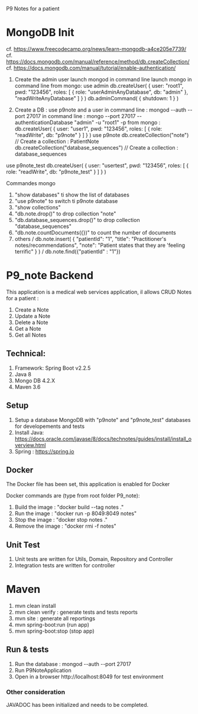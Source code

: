 P9  Notes for a patient

# MongoDB Init
cf. https://www.freecodecamp.org/news/learn-mongodb-a4ce205e7739/
cf. https://docs.mongodb.com/manual/reference/method/db.createCollection/
cf. https://docs.mongodb.com/manual/tutorial/enable-authentication/

1. Create the admin user
launch mongod in command line
launch mongo in command line 
from mongo:
use admin
db.createUser(
  {
    user: "root1",
    pwd: "123456",
    roles: [ { role: "userAdminAnyDatabase", db: "admin" }, "readWriteAnyDatabase" ]
  }
)
db.adminCommand( { shutdown: 1 } )

2. Create a DB : use p9note and a user
in command line : mongod --auth --port 27017
in command line : mongo --port 27017 --authenticationDatabase "admin" -u "root1" -p
from mongo : 
db.createUser(
  {
    user: "user1",
    pwd:  "123456",
    roles: [ { role: "readWrite", db: "p9note" } ]
  }
)
use p9note
db.createCollection("note") // Create a collection : PatientNote
db.createCollection("database_sequences") // Create a collection : database_sequences

use p9note_test
db.createUser(
  {
    user: "usertest",
    pwd:  "123456",
    roles: [ { role: "readWrite", db: "p9note_test" } ]
  }
)

Commandes mongo
1. "show databases" ti show the list of databases
2. "use p9note" to switch ti p9note database
3. "show collections"
4. "db.note.drop()" to drop collection "note"
5. "db.database_sequences.drop()" to drop collection "database_sequences"
6. "db.note.countDocuments({})" to count the number of documents
7. others / db.note.insert( { "patientId": "1", "title": "Practitioner's notes/recommendations", "note": "Patient states that they are 'feeling terrific" } )
/ db.note.find({"patientId" : "1"})

# P9_note Backend
This application is a medical web services application, il allows CRUD Notes for a patient : 
1. Create a Note
2. Update a Note
3. Delete a Note
4. Get a Note
5. Get all Notes

## Technical:
1. Framework: Spring Boot v2.2.5
2. Java 8
3. Mongo DB 4.2.X
4. Maven 3.6

## Setup 
1. Setup a database MongoDB with "p9note" and "p9note_test" databases for developements and tests
3. Install Java: https://docs.oracle.com/javase/8/docs/technotes/guides/install/install_overview.html
4. Spring : https://spring.io

## Docker
The Docker file has been set, this application is enabled for Docker

Docker commands are (type from root folder P9_note): 
1. Build the image : "docker build --tag notes ."
2. Run the image : "docker run -p 8049:8049 notes"
3. Stop the image  : "docker stop notes ."
4. Remove the image :  "docker rmi -f notes"

## Unit Test
1. Unit tests are written for Utils, Domain, Repository and Controller
2. Integration tests are written for controller


# Maven
1. mvn clean install
2. mvn clean verify  : generate tests and tests reports
3. mvn site  : generate all reportings
4. mvn spring-boot:run (run app)
5. mvn spring-boot:stop (stop app) 


## Run & tests
1. Run the database : mongod --auth --port 27017
2. Run P9NoteApplication
3. Open in a browser http://localhost:8049 for test environment


### Other consideration
JAVADOC has been initialized and needs to be completed.